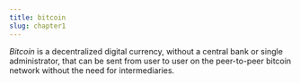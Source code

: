 ```yaml
---
title: bitcoin
slug: chapter1
---
```


*Bitcoin* is a decentralized digital currency, without a central bank or single administrator, that can be sent from user to user on the peer-to-peer bitcoin network without the need for intermediaries.

